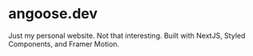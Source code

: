 # angoose.dev

Just my personal website. Not that interesting. Built with NextJS, Styled Components, and Framer Motion.
